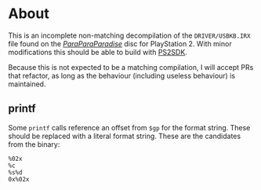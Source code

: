 # About

This is an incomplete non-matching decompilation of the `DRIVER/USBKB.IRX` file found on the
[_ParaParaParadise_](http://redump.org/disc/29432/) disc for PlayStation 2. With minor modifications
this should be able to build with [PS2SDK](https://github.com/ps2dev/ps2sdk).

Because this is not expected to be a matching compilation, I will accept PRs that refactor, as long
as the behaviour (including useless behaviour) is maintained.

## printf

Some `printf` calls reference an offset from `$gp` for the format string. These should be replaced
with a literal format string. These are the candidates from the binary:

```plain
%02x
%c
%s%d
0x%02x
```
